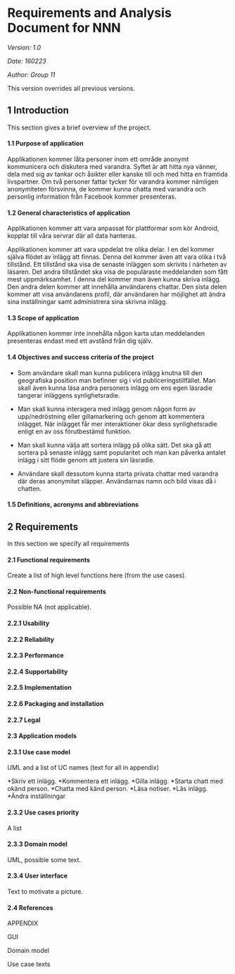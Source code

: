 # Requirements and Analysis Document for NNN

*Version: 1.0*

*Date: 160223*

*Author: Group 11*

This version overrides all previous versions.

## 1 Introduction

This section gives a brief overview of the project.

#### 1.1 Purpose of application

Applikationen kommer låta personer inom ett område anonymt kommunicera och diskutera med varandra. Syftet är att hitta nya vänner, dela med sig av tankar och åsikter eller kanske till och med hitta en framtida livspartner. Om två personer fattar tycker för varandra kommer nämligen anonymiteten
försvinna, de kommer kunna chatta med varandra och personlig information från Facebook kommer presenteras.

#### 1.2 General characteristics of application

Applikationen kommer att vara anpassat för plattformar som kör Android, kopplat till våra servrar där all data hanteras.

Applikationen kommer att vara uppdelat tre olika delar. I en del kommer själva flödet av inlägg att finnas. Denna del kommer även att vara olika i två tillstånd. Ett tillstånd ska visa de senaste inläggen som skrivits i närheten av läsaren. Det andra tillståndet ska visa de populäraste meddelanden som fått mest uppmärksamhet. I denna del kommer man även kunna skriva inlägg.
Den andra delen kommer att innehålla användarens chattar.
Den sista delen kommer att visa användarens profil, där användaren har möjlighet att ändra sina inställningar samt administrera sina skrivna inlägg.


#### 1.3 Scope of application

Applikationen kommer inte innehålla någon karta utan meddelanden presenteras endast med ett avstånd från dig själv.

#### 1.4 Objectives and success criteria of the project 

  * Som användare skall man kunna publicera inlägg knutna till den geografiska position man befinner sig i vid publiceringstillfället. Man skall även kunna läsa andra personers inlägg om ens egen läsradie tangerar inläggens synlighetsradie.

  * Man skall kunna interagera med inlägg genom någon form av upp/nedröstning eller gillamarkering och genom att kommentera inlägget. När inlägget får mer interaktioner ökar dess synlighetsradie enligt en av oss förutbestämd funktion.

  * Man skall kunna välja att sortera inlägg på olika sätt. Det ska gå att sortera på senaste inlägg samt popularitet och man kan påverka antalet inlägg i sitt flöde genom att justera sin läsradie.

  * Användare skall dessutom kunna starta privata chattar med varandra där deras anonymitet släpper. Användarnas namn och bild visas då i chatten.

#### 1.5 Definitions, acronyms and abbreviations

## 2 Requirements

In this section we specify all requirements

#### 2.1 Functional requirements

Create a list of high level functions here (from the use cases).

#### 2.2 Non-functional requirements

Possible NA (not applicable).

#### 2.2.1 Usability 

#### 2.2.2 Reliability 

#### 2.2.3 Performance 

#### 2.2.4 Supportability

#### 2.2.5 Implementation 

#### 2.2.6 Packaging and installation

#### 2.2.7 Legal 

#### 2.3 Application models

#### 2.3.1 Use case model 

UML and a list of UC names (text for all in appendix)

*Skriv ett inlägg.
*Kommentera ett inlägg.
*Gilla inlägg.
*Starta chatt med okänd person.
*Chatta med känd person.
*Läsa notiser.
*Läs inlägg.
*Ändra inställningar


#### 2.3.2 Use cases priority

A list

#### 2.3.3 Domain model

UML, possible some text.

#### 2.3.4 User interface 

Text to motivate a picture.

#### 2.4 References

  APPENDIX 

  GUI

  Domain model

  Use case texts
